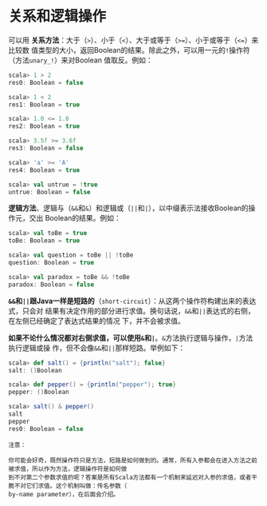 关系和逻辑操作
================================================================================
可以用 **关系方法**：大于（`>`）、小于（`<`）、大于或等于（`>=`）、小于或等于（`<=`）来比较数
值类型的大小，返回Boolean的结果。除此之外，可以用一元的`!`操作符（方法`unary_!`）来对Boolean
值取反。例如：
```scala
scala> 1 > 2
res0: Boolean = false

scala> 1 < 2
res1: Boolean = true

scala> 1.0 <= 1.0
res2: Boolean = true

scala> 3.5f >= 3.6f
res3: Boolean = false

scala> 'a' >= 'A'
res4: Boolean = true

scala> val untrue = !true
untrue: Boolean = false
```
**逻辑方法**、逻辑与（`&&`和`&`）和逻辑或（`||`和`|`），以中缀表示法接收Boolean的操作元，交出
Boolean的结果。例如：
```scala
scala> val toBe = true
toBe: Boolean = true

scala> val question = toBe || !toBe
question: Boolean = true

scala> val paradox = toBe && !toBe
paradox: Boolean = false
```
**`&&`和`||`跟Java一样是短路的**（`short-circuit`）：从这两个操作符构建出来的表达式，只会对
结果有决定作用的部分进行求值。换句话说，`&&`和`||`表达式的右侧，在左侧已经确定了表达式结果的情况
下，并不会被求值。

**如果不论什么情况都对右侧求值，可以使用`&`和`|`**。`&`方法执行逻辑与操作，`|`方法执行逻辑或操
作，但不会像`&&`和`||`那样短路。举例如下：
```scala
scala> def salt() = {println("salt"); false}
salt: ()Boolean

scala> def pepper() = {println("pepper"); true}
pepper: ()Boolean

scala> salt() & pepper()
salt
pepper
res0: Boolean = false
```
```
注意：

你可能会好奇，既然操作符只是方法，短路是如何做到的。通常，所有入参都会在进入方法之前被求值，所以作为方法，逻辑操作符是如何做
到不对第二个参数求值的呢？答案是所有Scala方法都有一个机制来延迟对入参的求值，或者干脆不对它们求值。这个机制叫做：传名参数（
by-name parameter），在后面会介绍。
```
